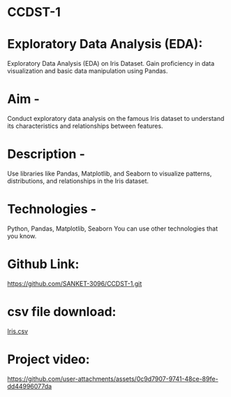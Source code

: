 # CCDST-1

# Exploratory Data Analysis (EDA):
Exploratory Data Analysis (EDA) on Iris Dataset.
Gain proficiency in data visualization and basic data manipulation using Pandas.

# Aim -
Conduct exploratory data analysis on the famous Iris dataset to understand its characteristics and relationships between features.

# Description - 
Use libraries like Pandas, Matplotlib, and Seaborn to visualize patterns, distributions, and relationships in the Iris dataset.

# Technologies -
Python, Pandas, Matplotlib, Seaborn You can use other technologies that you know.

# Github Link:
https://github.com/SANKET-3096/CCDST-1.git

# csv file download:
[Iris.csv](https://github.com/user-attachments/files/16740271/Iris.csv)

# Project video:
https://github.com/user-attachments/assets/0c9d7907-9741-48ce-89fe-dd44996077da
